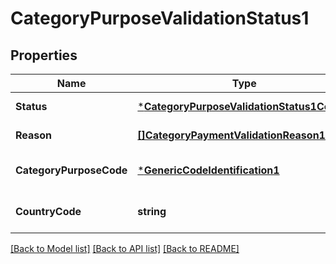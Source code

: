 # CategoryPurposeValidationStatus1

## Properties
Name | Type | Description | Notes
------------ | ------------- | ------------- | -------------
**Status** | [***CategoryPurposeValidationStatus1Code**](CategoryPurposeValidationStatus1Code.md) |  | [default to null]
**Reason** | [**[]CategoryPaymentValidationReason1Code**](CategoryPaymentValidationReason1Code.md) |  | [default to null]
**CategoryPurposeCode** | [***GenericCodeIdentification1**](GenericCodeIdentification1.md) |  | [optional] [default to null]
**CountryCode** | **string** |  | [optional] [default to null]

[[Back to Model list]](../README.md#documentation-for-models) [[Back to API list]](../README.md#documentation-for-api-endpoints) [[Back to README]](../README.md)


